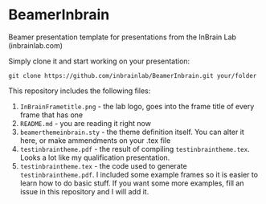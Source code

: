 # BeamerInbrain
Beamer presentation template for presentations from the InBrain Lab (inbrainlab.com)

Simply clone it and start working on your presentation:

    git clone https://github.com/inbrainlab/BeamerInbrain.git your/folder


This repository includes the following files:

1. `InBrainFrametitle.png` - the lab logo, goes into the frame title of every frame that has one
2. `README.md` - you are reading it right now
3. `beamerthemeinbrain.sty` - the theme definition itself. You can alter it here, or make ammendments on your .tex file
4. `testinbraintheme.pdf` - the result of compiling `testinbraintheme.tex`. Looks a lot like my qualification presentation.
5. `testinbraintheme.tex` - the code used to generate `testinbraintheme.pdf`. I included some example frames so it is easier to learn how to do basic stuff. If you want some more examples, fill an issue in this repository and I will add it.
